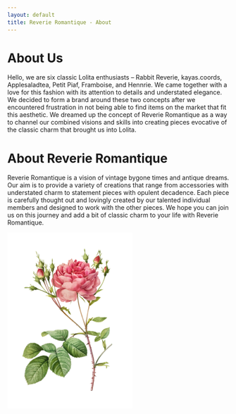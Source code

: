```yaml
---
layout: default
title: Reverie Romantique - About
---
```

# About Us

<p>
Hello, we are six classic Lolita enthusiasts – Rabbit Reverie, kayas.coords, Applesaladtea, Petit Piaf, Framboise, and Hennrie. We came together with a love for this fashion with its attention to details and understated elegance. We decided to form a brand around these two concepts after we encountered frustration in not being able to find items on the market that fit this aesthetic. We dreamed up the concept of Reverie Romantique as a way to channel our combined visions and skills into creating pieces evocative of the classic charm that brought us into Lolita. </p>

<h1>About Reverie Romantique</h1>
<p>
Reverie Romantique is a vision of vintage bygone times and antique dreams. Our aim is to provide a variety of creations that range from accessories with understated charm to statement pieces with opulent decadence. Each piece is carefully thought out and lovingly created by our talented individual members and designed to work with the other pieces. We hope you can join us on this journey and add a bit of classic charm to your life with Reverie Romantique.</p>

<div class="float-none">
<img src="/assets/rose-blume-vintage-clipart.png" />
</div>